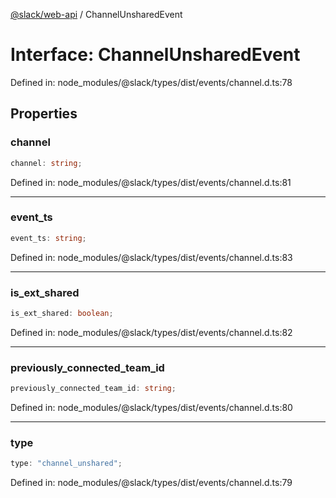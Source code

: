 [@slack/web-api](../index.md) / ChannelUnsharedEvent

# Interface: ChannelUnsharedEvent

Defined in: node\_modules/@slack/types/dist/events/channel.d.ts:78

## Properties

### channel

```ts
channel: string;
```

Defined in: node\_modules/@slack/types/dist/events/channel.d.ts:81

***

### event\_ts

```ts
event_ts: string;
```

Defined in: node\_modules/@slack/types/dist/events/channel.d.ts:83

***

### is\_ext\_shared

```ts
is_ext_shared: boolean;
```

Defined in: node\_modules/@slack/types/dist/events/channel.d.ts:82

***

### previously\_connected\_team\_id

```ts
previously_connected_team_id: string;
```

Defined in: node\_modules/@slack/types/dist/events/channel.d.ts:80

***

### type

```ts
type: "channel_unshared";
```

Defined in: node\_modules/@slack/types/dist/events/channel.d.ts:79

